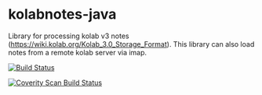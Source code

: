 # kolabnotes-java
Library for processing kolab v3 notes (https://wiki.kolab.org/Kolab_3.0_Storage_Format). This library can also load notes from a remote kolab server via imap.

[![Build Status](https://secure.travis-ci.org/konradrenner/kolabnotes-java.png?branch=master)](http://travis-ci.org/konradrenner/kolabnotes-java)

<a href="https://scan.coverity.com/projects/4760">
  <img alt="Coverity Scan Build Status"
       src="https://scan.coverity.com/projects/4760/badge.svg"/>
</a>